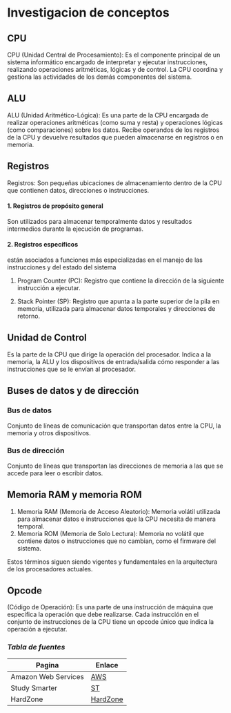 # **Investigacion de conceptos**

## **CPU**
CPU (Unidad Central de Procesamiento): Es el componente principal de un sistema informático encargado de interpretar y ejecutar instrucciones, realizando operaciones aritméticas, lógicas y de control. La CPU coordina y gestiona las actividades de los demás componentes del sistema. 


## **ALU**

ALU (Unidad Aritmético-Lógica): Es una parte de la CPU encargada de realizar operaciones aritméticas (como suma y resta) y operaciones lógicas (como comparaciones) sobre los datos. Recibe operandos de los registros de la CPU y devuelve resultados que pueden almacenarse en registros o en memoria. 

## **Registros**

Registros: Son pequeñas ubicaciones de almacenamiento dentro de la CPU que contienen datos, direcciones o instrucciones.



#### **1. Registros de propósito general** 
Son utilizados para almacenar temporalmente datos y resultados intermedios durante la ejecución de programas.

#### **2. Registros específicos**
están asociados a funciones más especializadas en el manejo de las instrucciones y del estado del sistema

1. Program Counter (PC): Registro que contiene la dirección de la siguiente instrucción a ejecutar.

2. Stack Pointer (SP): Registro que apunta a la parte superior de la pila en memoria, utilizada para almacenar datos temporales y direcciones de retorno. 


## **Unidad de Control**

Es la parte de la CPU que dirige la operación del procesador. Indica a la memoria, la ALU y los dispositivos de entrada/salida cómo responder a las instrucciones que se le envían al procesador. 


## **Buses de datos y de dirección**

### Bus de datos
 Conjunto de líneas de comunicación que transportan datos entre la CPU, la memoria y otros dispositivos.

### Bus de dirección

 Conjunto de líneas que transportan las direcciones de memoria a las que se accede para leer o escribir datos. 


## **Memoria RAM y memoria ROM**

1. Memoria RAM (Memoria de Acceso Aleatorio): Memoria volátil utilizada para almacenar datos e instrucciones que la CPU necesita de manera temporal.
2. Memoria ROM (Memoria de Solo Lectura): Memoria no volátil que contiene datos o instrucciones que no cambian, como el firmware del sistema. 

Estos términos siguen siendo vigentes y fundamentales en la arquitectura de los procesadores actuales. 

## **Opcode**

(Código de Operación): Es una parte de una instrucción de máquina que especifica la operación que debe realizarse. Cada instrucción en el conjunto de instrucciones de la CPU tiene un opcode único que indica la operación a ejecutar.

### *Tabla de fuentes*

| Pagina | Enlace |
|--------------|--------------|
| Amazon Web Services |[AWS](https://aws.amazon.com/what-is/cpu/?utm_source=chatgpt.com)|
|Study Smarter| [ST](https://www.studysmarter.es/resumenes/ciencias-de-la-computacion/organizacion-y-arquitectura-de-computadoras/registros-de-la-cpu/?utm_source=chatgpt.com) |
| HardZone | [HardZone](https://hardzone.es/reportajes/que-es/unidad-control/?utm_source=chatgpt.com)|

